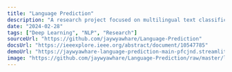 ```yaml
---
title: "Language Prediction"
description: "A research project focused on multilingual text classification using deep learning approaches and embedding visualization techniques."
date: "2024-02-28"
tags: ["Deep Learning", "NLP", "Research"]
sourceUrl: "https://github.com/jaywyawhare/Language-Prediction"
docsUrl: "https://ieeexplore.ieee.org/abstract/document/10547785"
demoUrl: "https://jaywyawhare-language-prediction-main-pfcjnd.streamlit.app"
image: "https://github.com/jaywyawhare/Language-Prediction/raw/master/logo_dark.png"
---
```


